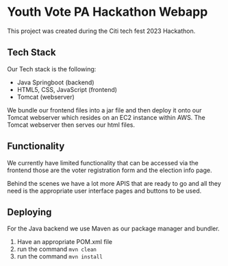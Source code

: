 # Youth Vote PA Hackathon Webapp
This project was created during the Citi tech fest 2023 Hackathon. 

## Tech Stack
Our Tech stack is the following:
* Java Springboot (backend)
* HTML5, CSS, JavaScript (frontend)
* Tomcat (webserver)

We bundle our frontend files into a jar file and then deploy it onto our Tomcat webserver which resides on an EC2 instance within AWS. The Tomcat webserver then serves our html files.

## Functionality
We currently have limited functionality that can be accessed via the frontend those are the voter registration form and the election info page.

Behind the scenes we have a lot more APIS that are ready to go and all they need is the appropriate user interface pages and buttons to be used.

## Deploying
For the Java backend we use Maven as our package manager and bundler.
1. Have an appropriate POM.xml file
2. run the command `mvn clean`
3. run the command `mvn install`

